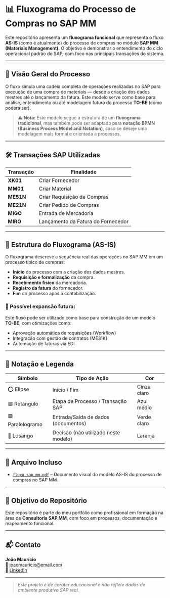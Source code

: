 # 📊 Fluxograma do Processo de Compras no SAP MM

Este repositório apresenta um **fluxograma funcional** que representa o fluxo **AS-IS** (como é atualmente) do processo de compras no módulo **SAP MM (Materials Management)**. O objetivo é demonstrar o entendimento do ciclo operacional padrão do SAP, com foco nas principais transações do sistema.

---

## 🧭 Visão Geral do Processo

O fluxo simula uma cadeia completa de operações realizadas no SAP para execução de uma compra de materiais — desde a criação dos dados mestres até o lançamento da fatura. Este modelo serve como base para análise, entendimento ou até modelagem futura do processo **TO-BE** (como poderá ser).

> ⚠️ **Nota:** Este modelo segue a estrutura de um **fluxograma tradicional**, mas também pode ser adaptado para **notação BPMN (Business Process Model and Notation)**, caso se deseje uma modelagem mais formal e orientada a processos.

---

## 🛠️ Transações SAP Utilizadas

| Transação | Finalidade                          |
|-----------|--------------------------------------|
| **XK01**  | Criar Fornecedor                     |
| **MM01**  | Criar Material                       |
| **ME51N** | Criar Requisição de Compras          |
| **ME21N** | Criar Pedido de Compras              |
| **MIGO**  | Entrada de Mercadoria                |
| **MIRO**  | Lançamento da Fatura do Fornecedor   |

---

## 📌 Estrutura do Fluxograma (AS-IS)

O fluxograma descreve a sequência real das operações no SAP MM em um processo típico de compras:

- **Início** do processo com a criação dos dados mestres.
- **Requisição e formalização** da compra.
- **Recebimento físico** da mercadoria.
- **Registro da fatura** do fornecedor.
- **Fim** do processo após a contabilização.

### 🔄 Possível expansão futura:
Este fluxo pode ser utilizado como base para construção de um modelo **TO-BE**, com otimizações como:
- Aprovação automática de requisições (Workflow)
- Integração com gestão de contratos (ME31K)
- Automação de faturas via EDI

---

## 🧩 Notação e Legenda

| Símbolo        | Tipo de Ação                          | Cor         |
|----------------|----------------------------------------|--------------|
| ⭕ Elipse       | Início / Fim                           | Cinza claro  |
| 🟦 Retângulo    | Etapa de Processo / Transação SAP      | Azul médio   |
| 🟩 Paralelogramo| Entrada/Saída de dados (documentos)    | Verde claro  |
| 🔶 Losango      | Decisão (não utilizado neste modelo)   | Laranja      |

---

## 📄 Arquivo Incluso

- [`fluxo_sap_mm.pdf`](./fluxo_sap_mm.pdf) – Documento visual do modelo AS-IS do processo de compras no SAP MM.

---

## 🎯 Objetivo do Repositório

Este repositório é parte do meu portfólio como profissional em formação na área de **Consultoria SAP MM**, com foco em processos, documentação e mapeamento funcional.

---

## 📬 Contato

**João Maurício**  
📧 joaomauricio@email.com  
🔗 [LinkedIn](https://www.linkedin.com/in/joaomauriciosneto)  

---

> *Este projeto é de caráter educacional e não reflete dados de ambiente produtivo SAP real.*
